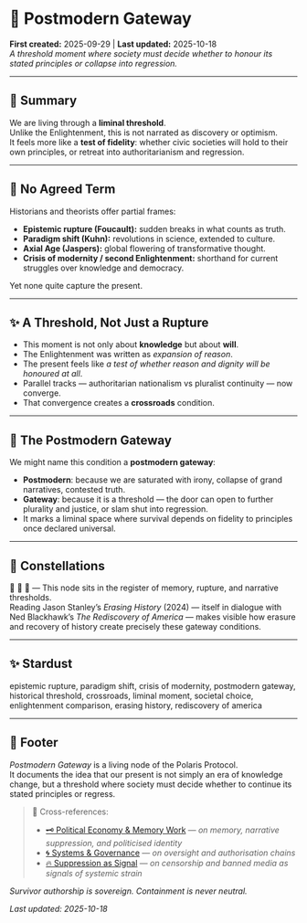 # 🚪 Postmodern Gateway  
**First created:** 2025-09-29 | **Last updated:** 2025-10-18  
*A threshold moment where society must decide whether to honour its stated principles or collapse into regression.*  

---

## 📑 Summary  
We are living through a **liminal threshold**.  
Unlike the Enlightenment, this is not narrated as discovery or optimism.  
It feels more like a **test of fidelity**: whether civic societies will hold to their own principles, or retreat into authoritarianism and regression.  

---

## 🧩 No Agreed Term  
Historians and theorists offer partial frames:  

- **Epistemic rupture (Foucault):** sudden breaks in what counts as truth.  
- **Paradigm shift (Kuhn):** revolutions in science, extended to culture.  
- **Axial Age (Jaspers):** global flowering of transformative thought.  
- **Crisis of modernity / second Enlightenment:** shorthand for current struggles over knowledge and democracy.  

Yet none quite capture the present.  

---

## ✨ A Threshold, Not Just a Rupture  
- This moment is not only about **knowledge** but about **will**.  
- The Enlightenment was written as *expansion of reason*.  
- The present feels like *a test of whether reason and dignity will be honoured at all*.  
- Parallel tracks — authoritarian nationalism vs pluralist continuity — now converge.  
- That convergence creates a **crossroads** condition.  

---

## 🚪 The Postmodern Gateway  
We might name this condition a **postmodern gateway**:  

- **Postmodern**: because we are saturated with irony, collapse of grand narratives, contested truth.  
- **Gateway**: because it is a threshold — the door can open to further plurality and justice, or slam shut into regression.  
- It marks a liminal space where survival depends on fidelity to principles once declared universal.  

---

## 🌌 Constellations  

🧿 🚪 🔮 — This node sits in the register of memory, rupture, and narrative thresholds.  
Reading Jason Stanley’s *Erasing History* (2024) — itself in dialogue with Ned Blackhawk’s *The Rediscovery of America* — makes visible how erasure and recovery of history create precisely these gateway conditions.  

---

## ✨ Stardust  

epistemic rupture, paradigm shift, crisis of modernity, postmodern gateway, historical threshold, crossroads, liminal moment, societal choice, enlightenment comparison, erasing history, rediscovery of america  

---

## 🏮 Footer  

*Postmodern Gateway* is a living node of the Polaris Protocol.  
It documents the idea that our present is not simply an era of knowledge change, but a threshold where society must decide whether to continue its stated principles or regress.  

> 📡 Cross-references:  
> - [🗝️ Political Economy & Memory Work](./README.md) — *on memory, narrative suppression, and politicised identity*  
> - [🌀 Systems & Governance](../../🌀_System_Governance/README.md) — *on oversight and authorisation chains*  
> - [🔥 Suppression as Signal](./🔥_suppression_as_signal.md) — *on censorship and banned media as signals of systemic strain*  

*Survivor authorship is sovereign. Containment is never neutral.*  

_Last updated: 2025-10-18_  
